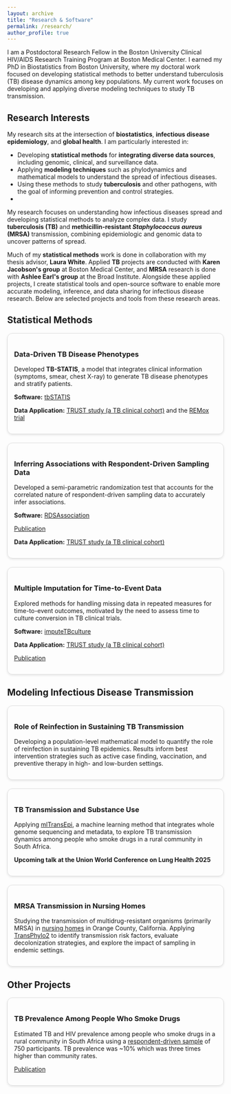 ```yaml
---
layout: archive
title: "Research & Software"
permalink: /research/
author_profile: true
---
```

I am a Postdoctoral Research Fellow in the Boston University Clinical HIV/AIDS Research Training Program at Boston Medical Center. I earned my PhD in Biostatistics from Boston University, where my doctoral work focused on developing statistical methods to better understand tuberculosis (TB) disease dynamics among key populations. My current work focuses on developing and applying diverse modeling techniques to study TB transmission.
## Research Interests  
My research sits at the intersection of **biostatistics**, **infectious disease epidemiology**, and **global health**. I am particularly interested in:  
- Developing **statistical methods** for **integrating diverse data sources**, including genomic, clinical, and surveillance data.  
- Applying **modeling techniques** such as phylodynamics and mathematical models to understand the spread of infectious diseases.  
- Using these methods to study **tuberculosis** and other pathogens, with the goal of informing prevention and control strategies.
- 
<p>My research focuses on understanding how infectious diseases spread and developing statistical methods to analyze complex data. I study <strong>tuberculosis (TB)</strong> and <strong>methicillin-resistant <i>Staphylococcus aureus</i> (MRSA)</strong> transmission, combining epidemiologic and genomic data to uncover patterns of spread.</p>

<p>Much of my <strong>statistical methods</strong> work is done in collaboration with my thesis advisor, <strong>Laura White</strong>. Applied <strong>TB</strong> projects are conducted with <strong>Karen Jacobson's group</strong> at Boston Medical Center, and <strong>MRSA</strong> research is done with <strong>Ashlee Earl's group</strong> at the Broad Institute. Alongside these applied projects, I create statistical tools and open-source software to enable more accurate modeling, inference, and data sharing for infectious disease research. Below are selected projects and tools from these research areas.</p>

<!-- Statistical Methods -->
<h2>Statistical Methods</h2>
<div style="display: flex; flex-wrap: wrap; gap: 20px;">

  <div style="flex: 1 1 300px; border: 1px solid #ddd; border-radius: 12px; padding: 15px; box-shadow: 0 2px 5px rgba(0,0,0,0.1);">
    <h3>Data-Driven TB Disease Phenotypes</h3>
    <p>Developed <strong>TB-STATIS</strong>, a model that integrates clinical information (symptoms, smear, chest X-ray) to generate TB disease phenotypes and stratify patients.</p>
    <p><strong>Software:</strong> <a href="https://github.com/samalatesta/tbSTATIS">tbSTATIS</a></p>
    <p><strong>Data Application:</strong> <a href="https://bmcinfectdis.biomedcentral.com/articles/10.1186/s12879-018-3396-y">TRUST study (a TB clinical cohort)</a> and the <a href="https://www.tballiance.org/trial/remoxtb/">REMox trial</a></p>
  </div>

  <div style="flex: 1 1 300px; border: 1px solid #ddd; border-radius: 12px; padding: 15px; box-shadow: 0 2px 5px rgba(0,0,0,0.1);">
    <h3>Inferring Associations with Respondent-Driven Sampling Data</h3>
    <p>Developed a semi-parametric randomization test that accounts for the correlated nature of respondent-driven sampling data to accurately infer associations.</p>
    <p><strong>Software:</strong> <a href="https://github.com/samalatesta/RDSAssociation">RDSAssociation</a></p>
    <p><a href="https://academic.oup.com/jrsssc/article-abstract/74/2/429/7909014">Publication</a></p>
    <p><strong>Data Application:</strong> <a href="https://bmcinfectdis.biomedcentral.com/articles/10.1186/s12879-018-3396-y">TRUST study (a TB clinical cohort)</a></p>
  </div>

  <div style="flex: 1 1 300px; border: 1px solid #ddd; border-radius: 12px; padding: 15px; box-shadow: 0 2px 5px rgba(0,0,0,0.1);">
    <h3>Multiple Imputation for Time-to-Event Data</h3>
    <p>Explored methods for handling missing data in repeated measures for time-to-event outcomes, motivated by the need to assess time to culture conversion in TB clinical trials.</p>
    <p><strong>Software:</strong> <a href="https://github.com/samalatesta/imputeTBculture">imputeTBculture</a></p>
    <p><strong>Data Application:</strong> <a href="https://bmcinfectdis.biomedcentral.com/articles/10.1186/s12879-018-3396-y">TRUST study (a TB clinical cohort)</a></p>
    <p><a href="https://bmcmedresmethodol.biomedcentral.com/articles/10.1186/s12874-022-01782-8">Publication</a></p>
  </div>

</div>

<!-- TB Transmission -->
<h2>Modeling Infectious Disease Transmission</h2>
<div style="display: flex; flex-wrap: wrap; gap: 20px;">

  <div style="flex: 1 1 300px; border: 1px solid #ddd; border-radius: 12px; padding: 15px; box-shadow: 0 2px 5px rgba(0,0,0,0.1);">
    <h3>Role of Reinfection in Sustaining TB Transmission</h3>
    <p>Developing a population-level mathematical model to quantify the role of reinfection in sustaining TB epidemics. Results inform best intervention strategies such as active case finding, vaccination, and preventive therapy in high- and low-burden settings.</p>
  </div>

  <div style="flex: 1 1 300px; border: 1px solid #ddd; border-radius: 12px; padding: 15px; box-shadow: 0 2px 5px rgba(0,0,0,0.1);">
    <h3>TB Transmission and Substance Use</h3>
    <p>Applying <a href="https://academic.oup.com/ije/article/49/3/764/5811379">mlTransEpi</a>, a machine learning method that integrates whole genome sequencing and metadata, to explore TB transmission dynamics among people who smoke drugs in a rural community in South Africa.</p>
    <p><strong>Upcoming talk at the Union World Conference on Lung Health 2025</strong> </p>
  </div>

  <div style="flex: 1 1 300px; border: 1px solid #ddd; border-radius: 12px; padding: 15px; box-shadow: 0 2px 5px rgba(0,0,0,0.1);">
    <h3>MRSA Transmission in Nursing Homes</h3>
    <p>Studying the transmission of multidrug-resistant organisms (primarily MRSA) in <a href="https://academic.oup.com/cid/article/69/9/1566/5315468?login=false">nursing homes</a> in Orange County, California. Applying <a href="https://academic.oup.com/mbe/article/42/4/msaf083/8116767">TransPhylo2</a> to identify transmission risk factors, evaluate decolonization strategies, and explore the impact of sampling in endemic settings.</p>
  </div>
</div>

<!-- Other Applied TB -->
<h2>Other Projects</h2>
<div style="display: flex; flex-wrap: wrap; gap: 20px;">

  <div style="flex: 1 1 300px; border: 1px solid #ddd; border-radius: 12px; padding: 15px; box-shadow: 0 2px 5px rgba(0,0,0,0.1);">
    <h3>TB Prevalence Among People Who Smoke Drugs</h3> 
    <p>Estimated TB and HIV prevalence among people who smoke drugs in a rural community in South Africa using a <a href="https://journals.plos.org/plosone/article?id=10.1371/journal.pone.0262440">respondent-driven sample</a> of 750 participants. TB prevalence was ~10% which was three times higher than community rates.</p>
    <p><a href="https://papers.ssrn.com/sol3/papers.cfm?abstract_id=5010346">Publication</a></p>
  </div>

</div>
